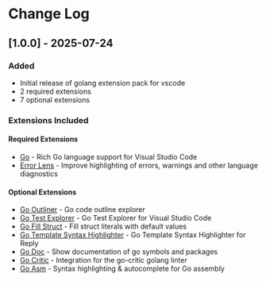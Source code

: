 # Change Log

## [1.0.0] - 2025-07-24

### Added
- Initial release of golang extension pack for vscode
- 2 required extensions
- 7 optional extensions

### Extensions Included

#### Required Extensions
- [Go](https://marketplace.visualstudio.com/items?itemName&#x3D;golang.go) - Rich Go language support for Visual Studio Code
- [Error Lens](https://marketplace.visualstudio.com/items?itemName&#x3D;usernamehw.errorlens) - Improve highlighting of errors, warnings and other language diagnostics

#### Optional Extensions  
- [Go Outliner](https://marketplace.visualstudio.com/items?itemName&#x3D;766b.go-outliner) - Go code outline explorer
- [Go Test Explorer](https://marketplace.visualstudio.com/items?itemName&#x3D;premparihar.gotestexplorer) - Go Test Explorer for Visual Studio Code
- [Go Fill Struct](https://marketplace.visualstudio.com/items?itemName&#x3D;davidbarratt.go-fill-struct) - Fill struct literals with default values
- [Go Template Syntax Highlighter](https://marketplace.visualstudio.com/items?itemName&#x3D;karyan40024.gotmpl-syntax-highlighter) - Go Template Syntax Highlighter for Reply
- [Go Doc](https://marketplace.visualstudio.com/items?itemName&#x3D;msyrus.go-doc) - Show documentation of go symbols and packages
- [Go Critic](https://marketplace.visualstudio.com/items?itemName&#x3D;neverik.go-critic) - Integration for the go-critic golang linter
- [Go Asm](https://marketplace.visualstudio.com/items?itemName&#x3D;quillaja.goasm) - Syntax highlighting &amp; autocomplete for Go assembly

